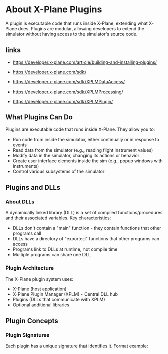 # About X-Plane Plugins

A plugin is executable code that runs inside X-Plane, extending what X-Plane does. Plugins are modular, allowing developers to extend the simulator without having access to the simulator's source code.

## links

- https://developer.x-plane.com/article/building-and-installing-plugins/


- https://developer.x-plane.com/sdk/
- https://developer.x-plane.com/sdk/XPLMDataAccess/
- https://developer.x-plane.com/sdk/XPLMProcessing/
- https://developer.x-plane.com/sdk/XPLMPlugin/


## What Plugins Can Do

Plugins are executable code that runs inside X-Plane. They allow you to:

- Run code from inside the simulator, either continually or in response to events
- Read data from the simulator (e.g., reading flight instrument values)
- Modify data in the simulator, changing its actions or behavior
- Create user interface elements inside the sim (e.g., popup windows with instruments)
- Control various subsystems of the simulator

## Plugins and DLLs

### About DLLs
A dynamically linked library (DLL) is a set of compiled functions/procedures and their associated variables. Key characteristics:

- DLLs don't contain a "main" function - they contain functions that other programs call
- DLLs have a directory of "exported" functions that other programs can access
- Programs link to DLLs at runtime, not compile time
- Multiple programs can share one DLL

### Plugin Architecture 
The X-Plane plugin system uses:

- X-Plane (host application)
- X-Plane Plugin Manager (XPLM) - Central DLL hub
- Plugins (DLLs that communicate with XPLM)
- Optional additional libraries

## Plugin Concepts

### Plugin Signatures
Each plugin has a unique signature that identifies it. Format example:

